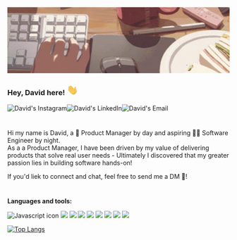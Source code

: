 <img src="https://github.com/davidtothekim/davidtothekim/blob/main/typing.gif" height="150px" width=100%>

### Hey, David here! <img src="https://github.com/davidtothekim/davidtothekim/blob/main/wave.gif" width="25px">

<!-- Social Media Icons -->
<a href="https://www.instagram.com/davidtothekim/">
  <img align="left" alt="David's Instagram" src="https://img.icons8.com/color/24/000000/instagram-new--v2.png"/>
</a>
<a href="https://www.linkedin.com/in/david-dg-kim/">
  <img align="left" alt="David's LinkedIn" src="https://img.icons8.com/color/24/000000/linkedin.png"/>
</a>
<a href="mailto:dgkim.david@gmail.com">
 <img align="left" alt="David's Email" src="https://img.icons8.com/color/24/000000/gmail--v1.png"/>
</a>

<br/>

#

Hi my name is David, a 🧰 Product Manager by day and aspiring 👨‍💻 Software Engineer by night. 
<br/>
As a a Product Manager, I have been driven by my value of delivering products that solve real user needs - Ultimately I discovered that my greater passion lies in building software hands-on! 


If you'd liek to connect and chat, feel free to send me a DM 📲!
#

**Languages and tools:**
<!-- Tools Icons --> 
<img alt="Javascript icon" src="https://img.icons8.com/color/30/000000/javascript--v1.png"/> <img src="https://img.icons8.com/color/30/000000/html-5--v1.png"/> <img src="https://img.icons8.com/color/30/000000/css3.png"/> <img src="https://img.icons8.com/color/30/000000/sass-avatar.png"/> <img src="https://img.icons8.com/color/30/000000/python--v1.png"/> <img src="https://img.icons8.com/color/30/000000/react-native.png"/> <img src="https://img.icons8.com/external-soft-fill-juicy-fish/30/000000/external-sql-coding-and-development-soft-fill-soft-fill-juicy-fish.png"/> <img src="https://img.icons8.com/color/30/000000/firebase.png"/> <img src="https://img.icons8.com/fluency/30/000000/node-js.png"/>


[![Top Langs](https://github-readme-stats.vercel.app/api/top-langs/?username=davidtothekim)](https://github.com/davidtothekim/github-readme-stats)


<!--
**davidtothekim/davidtothekim** is a ✨ _special_ ✨ repository because its `README.md` (this file) appears on your GitHub profile.

Here are some ideas to get you started:

- 🔭 I’m currently working on ...
- 🌱 I’m currently learning ...
- 👯 I’m looking to collaborate on ...
- 🤔 I’m looking for help with ...
- 💬 Ask me about ...
- 📫 How to reach me: ...
- 😄 Pronouns: ...
- ⚡ Fun fact: ...
-->
